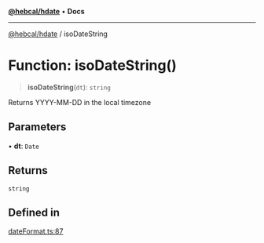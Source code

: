 [**@hebcal/hdate**](../README.md) • **Docs**

***

[@hebcal/hdate](../globals.md) / isoDateString

# Function: isoDateString()

> **isoDateString**(`dt`): `string`

Returns YYYY-MM-DD in the local timezone

## Parameters

• **dt**: `Date`

## Returns

`string`

## Defined in

[dateFormat.ts:87](https://github.com/hebcal/hdate-js/blob/285f3b584b6b2fae587a29ebff92389be73806cb/src/dateFormat.ts#L87)
